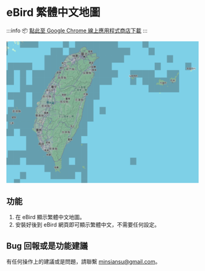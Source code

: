# eBird 繁體中文地圖

:::info
📦 [點此至 Google Chrome 線上應用程式商店下載](https://chromewebstore.google.com/detail/ebird-localization/fehgcalgkkjfemgocipbabpkoemcgbnj)
:::

![image](./img/ebird-map.png)

## 功能

1. 在 eBird 顯示繁體中文地圖。
2. 安裝好後到 eBird 網頁即可顯示繁體中文，不需要任何設定。

## Bug 回報或是功能建議

有任何操作上的建議或是問題，請聯繫 minsiansu@gmail.com。
